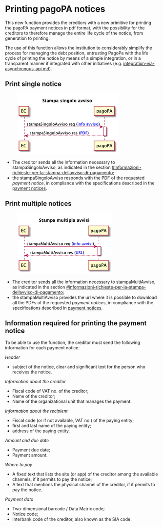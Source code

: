 # Printing pagoPA notices

This new function provides the creditors with a new primitive for printing the pagoPA payment notices in pdf format, with the possibility for the creditors to therefore manage the entire life cycle of the notice, from generation to printing.

The use of this function allows the institution to considerably simplify the process for managing the debt position, entrusting PagoPa with the life cycle of printing the notice by means of a simple integration, or in a transparent manner if integrated with other initiatives (e.g. [integration-via-asynchronous-api.md](integration-methods/integration-via-asynchronous-api.md "mention")).

## **Print single notice**

<figure><img src="../.gitbook/assets/monoAvviso.png" alt=""><figcaption></figcaption></figure>

* The creditor sends all the information necessary to stampaSingoloAvviso, as indicated in the section [#informazioni-richieste-per-la-stampa-dellavviso-di-pagamento](printing-pagopa-notices.md#informazioni-richieste-per-la-stampa-dellavviso-di-pagamento "mention");
* the stampaSingoloAvviso responds with the PDF of the requested _payment notice_, in compliance with the specifications described in the [payment notices](https://docs.pagopa.it/avviso-pagamento).

## **Print multiple notices**

<figure><img src="../.gitbook/assets/multiAvviso.png" alt=""><figcaption></figcaption></figure>

* The creditor sends all the information necessary to stampaMultiAvviso, as indicated in the section [#informazioni-richieste-per-la-stampa-dellavviso-di-pagamento](printing-pagopa-notices.md#informazioni-richieste-per-la-stampa-dellavviso-di-pagamento "mention");
* the stampaMultiAvviso provides the url where it is possible to download all the PDFs of the requested _payment notices_, in compliance with the specifications described in [payment notices](https://docs.pagopa.it/avviso-pagamento).

## **Information required for printing the payment notice**

To be able to use the function, the creditor must send the following information for each payment notice:

_Header_

* subject of the notice, clear and significant text for the person who receives the notice.

_Information about the creditor_

* Fiscal code of VAT no. of the creditor;
* Name of the creditor;
* Name of the organizational unit that manages the payment.

_Information about the recipient_

* Fiscal code (or if not available, VAT no.) of the paying entity;
* first and last name of the paying entity;
* address of the paying entity.

_Amount and due date_

* Payment due date;
* Payment amount.

_Where to pay_

* A fixed text that lists the site (or app) of the creditor among the available channels, if it permits to pay the notice;
* A text that mentions the physical channel of the creditor, if it permits to pay the notice.

_Payment data_

* Two-dimensional barcode / Data Matrix code;
* Notice code;
* Interbank code of the creditor, also known as the SIA code.

